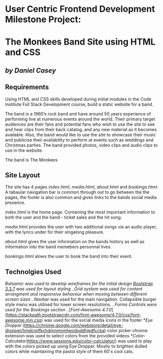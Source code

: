 User Centric Frontend Development Milestone Project:
====================================================
The Monkees Band Site using HTML and CSS
====================================================

*by Daniel Casey*
----------------------

Requirements
-------------

Using HTML and CSS skills developed during initial modules in the Code Institute Full Stack Development course, build a static website for a band.

The band is a 1960’s rock band and have around 50 years experience of performing live at numerous events around the world.
Their primary target audiences are their fans and potential fans who wish to use the site to see and hear clips from their back catalog, and any new material as it becomes available.
Also, the band would like to use the site to showcase their music and publicise their availability to perform at events such as weddings and Christmas parties.
The band provided photos, video clips and audio clips to use in the website.

The band is The Monkees

Site Layout
---------------
The site has 4 pages *index.html*, *media.html*, *about.html* and *bookings.html*. A tabaular navigation bar is common through out to go between the the pages, the footer is also common and gives links to the bands social media presence.

*_index.html_* is the home page. Containing the most important information to both the user and the band - ticket sales and the hit song.

*_media.html_* provides the user with two additional songs via an audio player, with the lyrics under for their singalong pleasure.

*_about.html_* gives the user information on the bands history as well as information into the band memebers personnal lives.

*_bookings.html_* alows the user to book the band into their event.

Technolgies Used
---------------
*_Balsamic_ was used to develop wireframes for the initial design
*[_Bootstrap 3.3.7_](https://stackpath.bootstrapcdn.com/bootstrap/3.3.7/css/bootstrap.min.css) was used for layout styling
..*_Grid_ system was used for content arrangment and responsive behavour when moving between different screen sizes
..*_Navbar_ was used for the main navigation. Collapsible burger style menu was utilised for lower screen resolutions.
..*_Forms Controls_ were used for the Bookings section
..*[_Font-Awesome 4.7.0_] (https://stackpath.bootstrapcdn.com/font-awesome/4.7.0/css/font-awesome.min.css) was used for the social media icons in the footer
*_Eye Dropper_ (https://chrome.google.com/webstore/detail/eye-dropper/hmdcmlfkchdmnmnmheododdhjedfccka) color picker chrome extension was used to select colors from the provided videos
*_Color-Calculator_(https://www.sessions.edu/color-calculator/) was used to play with the colors picked up using Eye Dropper. Mostly to brighten dulled colors while maintaining the pastol style of them 60's cool cats.


